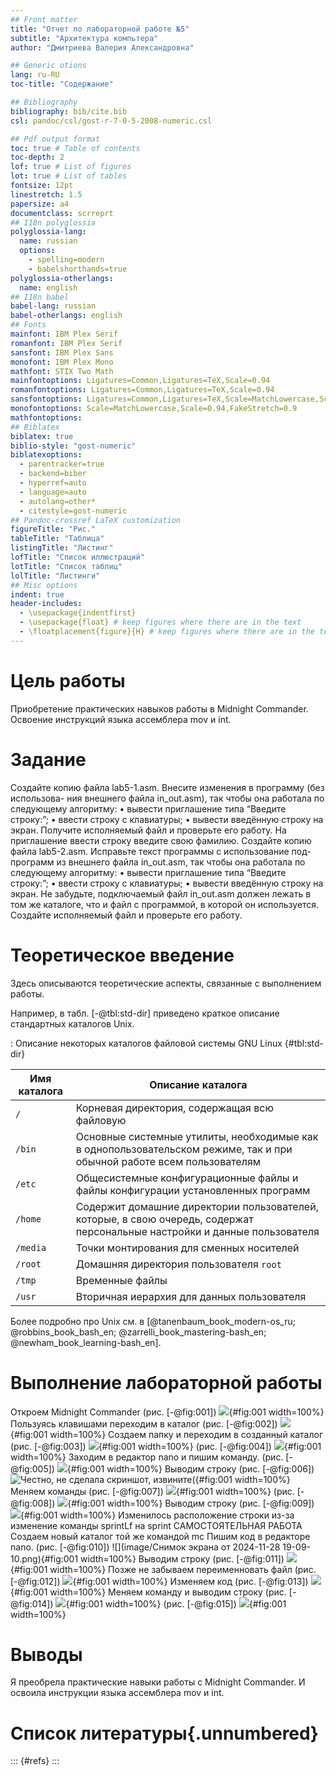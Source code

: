 ```yaml
---
## Front matter
title: "Отчет по лабораторной работе №5"
subtitle: "Архитектура компьтера"
author: "Дмитриева Валерия Александровна"

## Generic otions
lang: ru-RU
toc-title: "Содержание"

## Bibliography
bibliography: bib/cite.bib
csl: pandoc/csl/gost-r-7-0-5-2008-numeric.csl

## Pdf output format
toc: true # Table of contents
toc-depth: 2
lof: true # List of figures
lot: true # List of tables
fontsize: 12pt
linestretch: 1.5
papersize: a4
documentclass: scrreprt
## I18n polyglossia
polyglossia-lang:
  name: russian
  options:
	- spelling=modern
	- babelshorthands=true
polyglossia-otherlangs:
  name: english
## I18n babel
babel-lang: russian
babel-otherlangs: english
## Fonts
mainfont: IBM Plex Serif
romanfont: IBM Plex Serif
sansfont: IBM Plex Sans
monofont: IBM Plex Mono
mathfont: STIX Two Math
mainfontoptions: Ligatures=Common,Ligatures=TeX,Scale=0.94
romanfontoptions: Ligatures=Common,Ligatures=TeX,Scale=0.94
sansfontoptions: Ligatures=Common,Ligatures=TeX,Scale=MatchLowercase,Scale=0.94
monofontoptions: Scale=MatchLowercase,Scale=0.94,FakeStretch=0.9
mathfontoptions:
## Biblatex
biblatex: true
biblio-style: "gost-numeric"
biblatexoptions:
  - parentracker=true
  - backend=biber
  - hyperref=auto
  - language=auto
  - autolang=other*
  - citestyle=gost-numeric
## Pandoc-crossref LaTeX customization
figureTitle: "Рис."
tableTitle: "Таблица"
listingTitle: "Листинг"
lofTitle: "Список иллюстраций"
lotTitle: "Список таблиц"
lolTitle: "Листинги"
## Misc options
indent: true
header-includes:
  - \usepackage{indentfirst}
  - \usepackage{float} # keep figures where there are in the text
  - \floatplacement{figure}{H} # keep figures where there are in the text
---
```


# Цель работы
Приобретение практических навыков работы в Midnight Commander. Освоение инструкций языка ассемблера mov и int.

# Задание
 Создайте копию файла lab5-1.asm. Внесите изменения в программу (без использова-
ния внешнего файла in_out.asm), так чтобы она работала по следующему алгоритму:
• вывести приглашение типа “Введите строку:”;
• ввести строку с клавиатуры;
• вывести введённую строку на экран.
 Получите исполняемый файл и проверьте его работу. На приглашение ввести строку
введите свою фамилию.
 Создайте копию файла lab5-2.asm. Исправьте текст программы с использование под-
программ из внешнего файла in_out.asm, так чтобы она работала по следующему
алгоритму:
• вывести приглашение типа “Введите строку:”;
• ввести строку с клавиатуры;
• вывести введённую строку на экран.
Не забудьте, подключаемый файл in_out.asm должен лежать в том же каталоге, что и
файл с программой, в которой он используется.
 Создайте исполняемый файл и проверьте его работу.
# Теоретическое введение

Здесь описываются теоретические аспекты, связанные с выполнением работы.

Например, в табл. [-@tbl:std-dir] приведено краткое описание стандартных каталогов Unix.

: Описание некоторых каталогов файловой системы GNU Linux {#tbl:std-dir}

| Имя каталога | Описание каталога                                                                                                          |
|--------------|----------------------------------------------------------------------------------------------------------------------------|
| `/`          | Корневая директория, содержащая всю файловую                                                                               |
| `/bin `      | Основные системные утилиты, необходимые как в однопользовательском режиме, так и при обычной работе всем пользователям     |
| `/etc`       | Общесистемные конфигурационные файлы и файлы конфигурации установленных программ                                           |
| `/home`      | Содержит домашние директории пользователей, которые, в свою очередь, содержат персональные настройки и данные пользователя |
| `/media`     | Точки монтирования для сменных носителей                                                                                   |
| `/root`      | Домашняя директория пользователя  `root`                                                                                   |
| `/tmp`       | Временные файлы                                                                                                            |
| `/usr`       | Вторичная иерархия для данных пользователя                                                                                 |

Более подробно про Unix см. в [@tanenbaum_book_modern-os_ru; @robbins_book_bash_en; @zarrelli_book_mastering-bash_en; @newham_book_learning-bash_en].

# Выполнение лабораторной работы
Откроем Midnight Commander (рис. [-@fig:001])
![](image/1.png){#fig:001 width=100%}
Пользуясь клавишами переходим в каталог (рис. [-@fig:002])
![](image/2.png){#fig:001 width=100%}
Создаем папку и переходим в созданный каталог (рис. [-@fig:003])
![](image/3.png){#fig:001 width=100%}
(рис. [-@fig:004])
![](image/5.png){#fig:001 width=100%}
Заходим в редактор nano и пишим команду. (рис. [-@fig:005])
![](image/6.png){#fig:001 width=100%}
Выводим строку (рис. [-@fig:006])
![Честно, не сделала скриншот, извините(](image/7.png){#fig:001 width=100%}
Меняем команды (рис. [-@fig:007])
![](image/8.png){#fig:001 width=100%}
(рис. [-@fig:008])
![](image/9.png){#fig:001 width=100%}
Выводим строку (рис. [-@fig:009])
![](image/10.png){#fig:001 width=100%}
Изменилось расположение строки из-за изменение команды sprintLf на sprint
САМОСТОЯТЕЛЬНАЯ РАБОТА
Создаем новый каталог той же командой mc
Пишим код в редакторе nano. (рис. [-@fig:010])
![](image/Снимок экрана от 2024-11-28 19-09-10.png){#fig:001 width=100%}
Выводим строку (рис. [-@fig:011])
![](image/7.png){#fig:001 width=100%}
Позже не забываем переименновать файл (рис. [-@fig:012])
![](image/13.png){#fig:001 width=100%}
Изменяем код (рис. [-@fig:013])
![](image/8.png){#fig:001 width=100%}
Меняем команду и выводим строку (рис. [-@fig:014])
![](image/9.png){#fig:001 width=100%}
(рис. [-@fig:015])
![](image/14.png){#fig:001 width=100%}

# Выводы

Я преобрела практические навыки работы с Midnight Commander. И освоила инструкции языка ассемблера mov и int.

# Список литературы{.unnumbered}

::: {#refs}
:::
